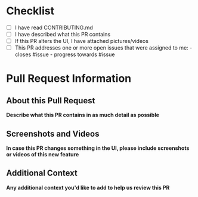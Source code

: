 <!-- 
Thank you for opening a pull request! 

We assume you have read CONTRIBUTING.md. If you have not, do not be surprised if your PR is rejected for reasons listed therein.

Please note that if your PR does not address an issue that was assigned to you, you are still welcome to open it; however, it will not receive merge priority and may be rejected for scope reasons.
-->

# Checklist
- [ ] I have read CONTRIBUTING.md
- [ ] I have described what this PR contains
- [ ] If this PR alters the UI, I have attached pictures/videos
- [ ] This PR addresses one or more open issues that were assigned to me:
      - closes #issue
      - progress towards #issue

# Pull Request Information

## About this Pull Request
**Describe what this PR contains in as much detail as possible**

## Screenshots and Videos
**In case this PR changes something in the UI, please include screenshots or videos of this new feature**

## Additional Context
**Any additional context you'd like to add to help us review this PR**
